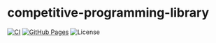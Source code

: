 # competitive-programming-library

[![CI](https://github.com/qryxip/competitive-programming-library/workflows/CI/badge.svg)](https://github.com/qryxip/competitive-programming-library/actions?workflow=CI)
[![GitHub Pages](https://img.shields.io/static/v1?label=GitHub+Pages&message=+&color=brightgreen&logo=github)](https://qryxip.github.io/competitive-programming-library/)
![License](https://img.shields.io/badge/license-CC0--1.0-blue)
